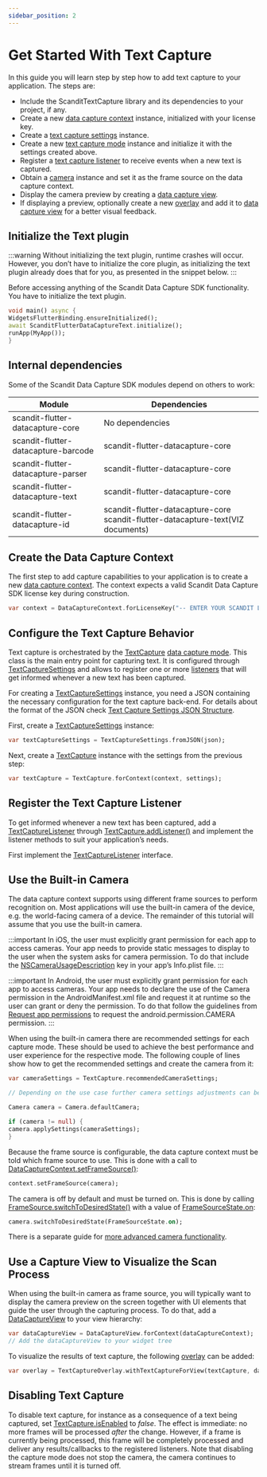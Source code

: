 ```yaml
---
sidebar_position: 2
---
```


# Get Started With Text Capture

In this guide you will learn step by step how to add text capture to your application. The steps are:

- Include the ScanditTextCapture library and its dependencies to your project, if any.
- Create a new [data capture context](core/api/data-capture-context.html#class-scandit.datacapture.core.DataCaptureContext) instance, initialized with your license key.
- Create a [text capture settings](text-capture/api/text-capture-settings.html#class-scandit.datacapture.text.TextCaptureSettings) instance.
- Create a new [text capture mode](text-capture/api/text-capture.html#class-scandit.datacapture.text.TextCapture) instance and initialize it with the settings created above.
- Register a [text capture listener](text-capture/api/text-capture-listener.html#interface-scandit.datacapture.text.ITextCaptureListener) to receive events when a new text is captured.
- Obtain a [camera](core/api/camera.html#class-scandit.datacapture.core.Camera) instance and set it as the frame source on the data capture context.
- Display the camera preview by creating a [data capture view](core/api/ui/data-capture-view.html#class-scandit.datacapture.core.ui.DataCaptureView).
- If displaying a preview, optionally create a new [overlay](text-capture/api/ui/text-capture-overlay.html#class-scandit.datacapture.text.ui.TextCaptureOverlay) and add it to [data capture view](core/api/ui/data-capture-view.html#class-scandit.datacapture.core.ui.DataCaptureView) for a better visual feedback.

## Initialize the Text plugin

:::warning
Without initializing the text plugin, runtime crashes will occur. However, you don’t have to initialize the core plugin, as initializing the text plugin already does that for you, as presented in the snippet below.
:::

Before accessing anything of the Scandit Data Capture SDK functionality. You have to initialize the text plugin.

```dart
void main() async {
WidgetsFlutterBinding.ensureInitialized();
await ScanditFlutterDataCaptureText.initialize();
runApp(MyApp());
}
```

## Internal dependencies

Some of the Scandit Data Capture SDK modules depend on others to work:

| Module                              | Dependencies                                                                     |
| ----------------------------------- | -------------------------------------------------------------------------------- |
| scandit-flutter-datacapture-core    | No dependencies                                                                  |
| scandit-flutter-datacapture-barcode | scandit-flutter-datacapture-core                                                 |
| scandit-flutter-datacapture-parser  | scandit-flutter-datacapture-core                                                 |
| scandit-flutter-datacapture-text    | scandit-flutter-datacapture-core                                                 |
| scandit-flutter-datacapture-id      | scandit-flutter-datacapture-core scandit-flutter-datacapture-text(VIZ documents) |

## Create the Data Capture Context

The first step to add capture capabilities to your application is to create a new [data capture context](core/api/data-capture-context.html#class-scandit.datacapture.core.DataCaptureContext). The context expects a valid Scandit Data Capture SDK license key during construction.

```dart
var context = DataCaptureContext.forLicenseKey("-- ENTER YOUR SCANDIT LICENSE KEY HERE --");
```

## Configure the Text Capture Behavior

Text capture is orchestrated by the [TextCapture](text-capture/api/text-capture.html#class-scandit.datacapture.text.TextCapture) [data capture mode](core/api/data-capture-mode.html#interface-scandit.datacapture.core.IDataCaptureMode). This class is the main entry point for capturing text. It is configured through [TextCaptureSettings](text-capture/api/text-capture-settings.html#class-scandit.datacapture.text.TextCaptureSettings) and allows to register one or more [listeners](text-capture/api/text-capture-listener.html#interface-scandit.datacapture.text.ITextCaptureListener) that will get informed whenever a new text has been captured.

For creating a [TextCaptureSettings](text-capture/api/text-capture-settings.html#class-scandit.datacapture.text.TextCaptureSettings) instance, you need a JSON containing the necessary configuration for the text capture back-end. For details about the format of the JSON check [Text Capture Settings JSON Structure](text-capture/json-structure.html).

First, create a [TextCaptureSettings](text-capture/api/text-capture-settings.html#class-scandit.datacapture.text.TextCaptureSettings) instance:

```dart
var textCaptureSettings = TextCaptureSettings.fromJSON(json);
```

Next, create a [TextCapture](text-capture/api/text-capture.html#class-scandit.datacapture.text.TextCapture) instance with the settings from the previous step:

```dart
var textCapture = TextCapture.forContext(context, settings);
```

## Register the Text Capture Listener

To get informed whenever a new text has been captured, add a [TextCaptureListener](text-capture/api/text-capture-listener.html#interface-scandit.datacapture.text.ITextCaptureListener) through [TextCapture.addListener()](text-capture/api/text-capture.html#method-scandit.datacapture.text.TextCapture.AddListener) and implement the listener methods to suit your application’s needs.

First implement the [TextCaptureListener](text-capture/api/text-capture-listener.html#interface-scandit.datacapture.text.ITextCaptureListener) interface.

## Use the Built-in Camera

The data capture context supports using different frame sources to perform recognition on. Most applications will use the built-in camera of the device, e.g. the world-facing camera of a device. The remainder of this tutorial will assume that you use the built-in camera.

:::important
In iOS, the user must explicitly grant permission for each app to access cameras. Your app needs to provide static messages to display to the user when the system asks for camera permission. To do that include the [NSCameraUsageDescription](https://developer.apple.com/documentation/bundleresources/information%5Fproperty%5Flist/nscamerausagedescription) key in your app’s Info.plist file.
:::

:::important
In Android, the user must explicitly grant permission for each app to access cameras. Your app needs to declare the use of the Camera permission in the AndroidManifest.xml file and request it at runtime so the user can grant or deny the permission. To do that follow the guidelines from [Request app permissions](https://developer.android.com/training/permissions/requesting) to request the android.permission.CAMERA permission.
:::

When using the built-in camera there are recommended settings for each capture mode. These should be used to achieve the best performance and user experience for the respective mode. The following couple of lines show how to get the recommended settings and create the camera from it:

```dart
var cameraSettings = TextCapture.recommendedCameraSettings;

// Depending on the use case further camera settings adjustments can be made here.

Camera camera = Camera.defaultCamera;

if (camera != null) {
camera.applySettings(cameraSettings);
}
```

Because the frame source is configurable, the data capture context must be told which frame source to use. This is done with a call to [DataCaptureContext.setFrameSource()](core/api/data-capture-context.html#method-scandit.datacapture.core.DataCaptureContext.SetFrameSourceAsync):

```dart
context.setFrameSource(camera);
```

The camera is off by default and must be turned on. This is done by calling [FrameSource.switchToDesiredState()](core/api/frame-source.html#method-scandit.datacapture.core.IFrameSource.SwitchToDesiredStateAsync) with a value of [FrameSourceState.on](core/api/frame-source.html#value-scandit.datacapture.core.FrameSourceState.On):

```dart
camera.switchToDesiredState(FrameSourceState.on);
```

There is a separate guide for [more advanced camera functionality](advanced-topics.html).

## Use a Capture View to Visualize the Scan Process

When using the built-in camera as frame source, you will typically want to display the camera preview on the screen together with UI elements that guide the user through the capturing process. To do that, add a [DataCaptureView](core/api/ui/data-capture-view.html#class-scandit.datacapture.core.ui.DataCaptureView) to your view hierarchy:

```dart
var dataCaptureView = DataCaptureView.forContext(dataCaptureContext);
// Add the dataCaptureView to your widget tree
```

To visualize the results of text capture, the following [overlay](text-capture/api/ui/text-capture-overlay.html#class-scandit.datacapture.text.ui.TextCaptureOverlay) can be added:

```dart
var overlay = TextCaptureOverlay.withTextCaptureForView(textCapture, dataCaptureView)
```

## Disabling Text Capture

To disable text capture, for instance as a consequence of a text being captured, set [TextCapture.isEnabled](text-capture/api/text-capture.html#property-scandit.datacapture.text.TextCapture.IsEnabled) to _false_. The effect is immediate: no more frames will be processed _after_ the change. However, if a frame is currently being processed, this frame will be completely processed and deliver any results/callbacks to the registered listeners. Note that disabling the capture mode does not stop the camera, the camera continues to stream frames until it is turned off.

